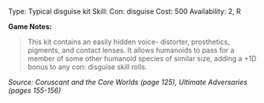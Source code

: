 Type: Typical disguise kit
Skill: Con: disguise
Cost: 500
Availability: 2, R

**Game Notes:**
> This kit contains an easily hidden voice- distorter, prosthetics, pigments, and contact lenses. It allows humanoids to pass for a member of some other humanoid species of similar size, adding a +1D bonus to any con: disguise skill rolls.

*Source: Coruscant and the Core Worlds (page 125), Ultimate Adversaries (pages 155-156)*